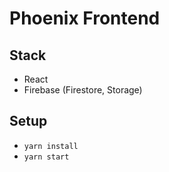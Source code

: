 # Phoenix Frontend 
## Stack
- React
- Firebase (Firestore, Storage)

## Setup 
- `yarn install`
- `yarn start`
